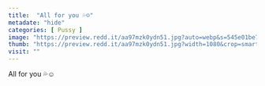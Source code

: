 ```yaml
---
title:  "All for you 💦☺️"
metadate: "hide"
categories: [ Pussy ]
image: "https://preview.redd.it/aa97mzk0ydn51.jpg?auto=webp&s=545e01be7d4542610d2111a4e1982b8df074bdfa"
thumb: "https://preview.redd.it/aa97mzk0ydn51.jpg?width=1080&crop=smart&auto=webp&s=cd445419ed986a5a40a0213a3957048f3401ff22"
visit: ""
---
```

All for you 💦☺️
